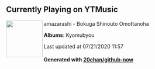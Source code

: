 ## Currently Playing on YTMusic

[<img align="left" width="100" src="https://lh3.googleusercontent.com/73sPvB9OMHVy_vutTwak-j42_DNW5bmJaHVmJwSouy6yqT3tNHJ_er5Wo60JviefJcFivMq27s5bRbHU">](https://music.youtube.com/channel/UCYYblFFBpnZabWlpz9aAIPA)

amazarashi - Bokuga Shinouto Omottanoha

**Albums**: Kyomubyou

Last updated at 07/21/2020 11:57

#### Generated with [20chan/github-now](https://github.com/20chan/github-now)


<!--
**20chan/20chan** is a ✨ _special_ ✨ repository because its `README.md` (this file) appears on your GitHub profile.

Here are some ideas to get you started:

- 🔭 I’m currently working on ...
- 🌱 I’m currently learning ...
- 👯 I’m looking to collaborate on ...
- 🤔 I’m looking for help with ...
- 💬 Ask me about ...
- 📫 How to reach me: ...
- 😄 Pronouns: ...
- ⚡ Fun fact: ...
-->
